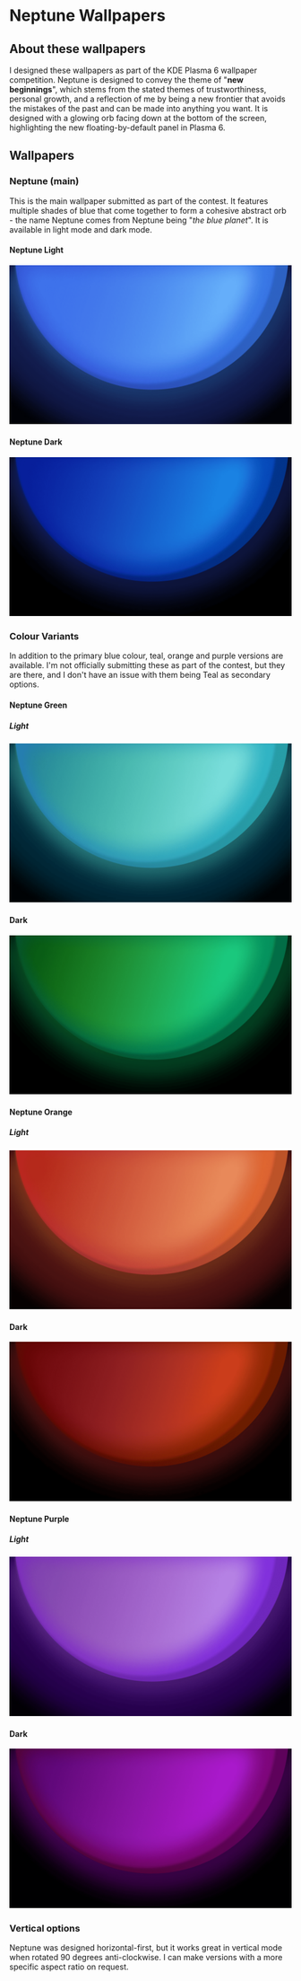 # Neptune Wallpapers
## About these wallpapers
I designed these wallpapers as part of the KDE Plasma 6 wallpaper competition. Neptune is designed to convey the theme of "**new beginnings**", which stems from the stated themes of trustworthiness, personal growth, and a reflection of me by being a new frontier that avoids the mistakes of the past and can be made into anything you want. It is designed with a glowing orb facing down at the bottom of the screen, highlighting the new floating-by-default panel in Plasma 6.
## Wallpapers
### Neptune (main)
This is the main wallpaper submitted as part of the contest. It features multiple shades of blue that come together to form a cohesive abstract orb - the name Neptune comes from Neptune being "*the blue planet*". It is available in light mode and dark mode.
#### Neptune Light
![Neptune Light](NeptuneScreenshots/NeptuneLight.png)
#### Neptune Dark
![Neptune Dark](NeptuneScreenshots/NeptuneDark.png)
### Colour Variants
In addition to the primary blue colour, teal, orange and purple versions are available. I'm not officially submitting these as part of the contest, but they are there, and I don't have an issue with them being Teal as secondary options.
#### Neptune Green
##### Light
![Light](NeptuneScreenshots/NeptuneTealLight.png)
#### Dark
![Dark](NeptuneScreenshots/NeptuneTealDark.png)
#### Neptune Orange
##### Light
![Light](NeptuneScreenshots/NeptuneOrangeLight.png)
#### Dark
![Dark](NeptuneScreenshots/NeptuneOrangeDark.png)
#### Neptune Purple
##### Light
![Light](NeptuneScreenshots/NeptunePurpleLight.png)
#### Dark
![Dark](NeptuneScreenshots/NeptunePurpleDark.png)
### Vertical options
Neptune was designed horizontal-first, but it works great in vertical mode when rotated 90 degrees anti-clockwise. I can make versions with a more specific aspect ratio on request. 
